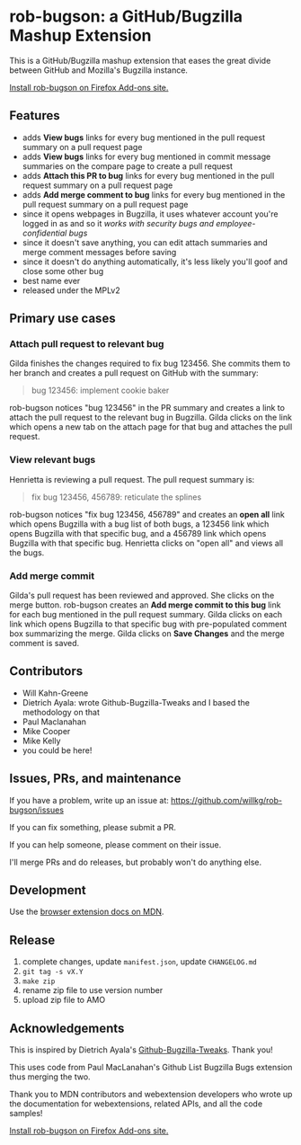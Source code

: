 # rob-bugson: a GitHub/Bugzilla Mashup Extension

This is a GitHub/Bugzilla mashup extension that eases the great divide between
GitHub and Mozilla's Bugzilla instance.

[Install rob-bugson on Firefox Add-ons site.](https://addons.mozilla.org/en-US/firefox/addon/rob-bugson/)


## Features

* adds **View bugs** links for every bug mentioned in the pull request summary on
  a pull request page
* adds **View bugs** links for every bug mentioned in commit message summaries on
  the compare page to create a pull request
* adds **Attach this PR to bug** links for every bug mentioned in the pull
  request summary on a pull request page
* adds **Add merge comment to bug** links for every bug mentioned in the pull
  request summary on a pull request page
* since it opens webpages in Bugzilla, it uses whatever account you're logged
  in as and so it *works with security bugs and employee-confidential bugs*
* since it doesn't save anything, you can edit attach summaries and merge
  comment messages before saving
* since it doesn't do anything automatically, it's less likely you'll goof and
  close some other bug
* best name ever
* released under the MPLv2


## Primary use cases

### Attach pull request to relevant bug

Gilda finishes the changes required to fix bug 123456. She commits them to her
branch and creates a pull request on GitHub with the summary:

> bug 123456: implement cookie baker

  
rob-bugson notices "bug 123456" in the PR summary and creates a link to attach
the pull request to the relevant bug in Bugzilla. Gilda clicks on the link
which opens a new tab on the attach page for that bug and attaches the pull
request.

### View relevant bugs

Henrietta is reviewing a pull request. The pull request summary is:

> fix bug 123456, 456789: reticulate the splines
  
rob-bugson notices "fix bug 123456, 456789" and creates an **open all** link
which opens Bugzilla with a bug list of both bugs, a 123456 link which opens
Bugzilla with that specific bug, and a 456789 link which opens Bugzilla with
that specific bug. Henrietta clicks on "open all" and views all the bugs.

### Add merge commit

Gilda's pull request has been reviewed and approved. She clicks on the merge
button. rob-bugson creates an **Add merge commit to this bug** link for each bug
mentioned in the pull request summary. Gilda clicks on each link which opens
Bugzilla to that specific bug with pre-populated comment box summarizing the
merge. Gilda clicks on **Save Changes** and the merge comment is saved.


## Contributors

* Will Kahn-Greene
* Dietrich Ayala: wrote Github-Bugzilla-Tweaks and I based the methodology
  on that
* Paul Maclanahan
* Mike Cooper
* Mike Kelly
* you could be here!


## Issues, PRs, and maintenance

If you have a problem, write up an issue at:
https://github.com/willkg/rob-bugson/issues

If you can fix something, please submit a PR.

If you can help someone, please comment on their issue.

I'll merge PRs and do releases, but probably won't do anything else.


## Development

Use the
[browser extension docs on MDN](https://developer.mozilla.org/en-US/docs/Mozilla/Add-ons/WebExtensions).


## Release

1. complete changes, update `manifest.json`, update `CHANGELOG.md`
2. `git tag -s vX.Y`
3. `make zip`
4. rename zip file to use version number
5. upload zip file to AMO


## Acknowledgements

This is inspired by Dietrich Ayala's
[Github-Bugzilla-Tweaks](https://github.com/autonome/Github-Bugzilla-Tweaks).
Thank you!

This uses code from Paul MacLanahan's Github List Bugzilla Bugs extension
thus merging the two.

Thank you to MDN contributors and webextension developers who wrote up the
documentation for webextensions, related APIs, and all the code samples!

[Install rob-bugson on Firefox Add-ons site.](https://addons.mozilla.org/en-US/firefox/addon/rob-bugson/)
